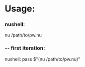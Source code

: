 # Usage:
  ### nushell: 
  nu /path/to/pw.nu
  ### -- first iteration: 
  nushell: pass $"(nu /path/to/pw.nu)"
